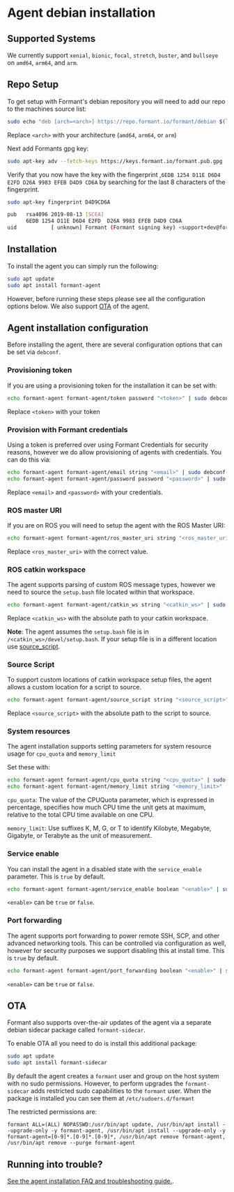 # Agent debian installation

## Supported Systems

We currently support `xenial`, `bionic`, `focal`, `stretch`, `buster`, and `bullseye` on `amd64`, `arm64`, and `arm`.

## Repo Setup

To get setup with Formant's debian repository you will need to add our repo to the machines source list:

```bash
sudo echo "deb [arch=<arch>] https://repo.formant.io/formant/debian $(lsb_release -cs) main" >>/etc/apt/sources.list
```

Replace `<arch>` with your architecture (`amd64`, `arm64`, or `arm`)

Next add Formants gpg key:

```bash
sudo apt-key adv --fetch-keys https://keys.formant.io/formant.pub.gpg
```

Verify that you now have the key with the fingerprint ,`6EDB 1254 D11E D6D4 E2FD D26A 9983 EFEB D4D9 CD6A` by searching for the last 8 characters of the fingerprint.

```bash
sudo apt-key fingerprint D4D9CD6A

pub   rsa4096 2019-08-13 [SCEA]
      6EDB 1254 D11E D6D4 E2FD  D26A 9983 EFEB D4D9 CD6A
uid           [ unknown] Formant (Formant signing key) <support+dev@formant.io>
```

## Installation

To install the agent you can simply run the following:

```bash
sudo apt update
sudo apt install formant-agent
```

However, before running these steps please see all the configuration options below. We also support [OTA](#ota) of the agent.

## Agent installation configuration

Before installing the agent, there are several configuration options that can be set via `debconf`.

### Provisioning token

If you are using a provisioning token for the installation it can be set with:

```bash
echo formant-agent formant-agent/token password "<token>" | sudo debconf-set-selections
```

Replace `<token>` with your token

### Provision with Formant credentials

Using a token is preferred over using Formant Credentials for security reasons, however we do allow provisioning of agents with credentials. You can do this via:

```bash
echo formant-agent formant-agent/email string "<email>" | sudo debconf-set-selections
echo formant-agent formant-agent/password password "<password>" | sudo debconf-set-selections
```

Replace `<email>` and `<password>` with your credentials.

### ROS master URI

If you are on ROS you will need to setup the agent with the ROS Master URI:

```bash
echo formant-agent formant-agent/ros_master_uri string "<ros_master_uri>" | sudo debconf-set-selections
```

Replace `<ros_master_uri>` with the correct value.

### ROS catkin workspace

The agent supports parsing of custom ROS message types, however we need to source the `setup.bash` file located within that workspace.

```bash
echo formant-agent formant-agent/catkin_ws string "<catkin_ws>" | sudo debconf-set-selections
```

Replace `<catkin_ws>` with the absolute path to your catkin workspace.

**Note**: The agent assumes the `setup.bash` file is in `/<catkin_ws>/devel/setup.bash`. If your setup file is in a different location use [source_script](#source-script).

### Source Script

To support custom locations of catkin workspace setup files, the agent allows a custom location for a script to source.

```bash
echo formant-agent formant-agent/source_script string "<source_script>" | sudo debconf-set-selections
```

Replace `<source_script>` with the absolute path to the script to source.

### System resources

The agent installation supports setting parameters for system resource usage for `cpu_quota` and `memory_limit`

Set these with:

```bash
echo formant-agent formant-agent/cpu_quota string "<cpu_quota>" | sudo debconf-set-selections
echo formant-agent formant-agent/memory_limit string "<memory_limit>" | sudo debconf-set-selections
```

`cpu_quota`: The value of the CPUQuota parameter, which is expressed in percentage, specifies how much CPU time the unit gets at maximum, relative to the total CPU time available on one CPU.

`memory_limit`: Use suffixes K, M, G, or T to identify Kilobyte, Megabyte, Gigabyte, or Terabyte as the unit of measurement.

### Service enable

You can install the agent in a disabled state with the `service_enable` parameter. This is `true` by default.

```bash
echo formant-agent formant-agent/service_enable boolean "<enable>" | sudo debconf-set-selections
```

`<enable>` can be `true` or `false`.

### Port forwarding

The agent supports port forwarding to power remote SSH, SCP, and other advanced networking tools. This can be controlled via configuration as well, however for security purposes we support disabling this at install time. This is `true` by default.

```bash
echo formant-agent formant-agent/port_forwarding boolean "<enable>" | sudo debconf-set-selections
```

`<enable>` can be `true` or `false`.

## OTA

Formant also supports over-the-air updates of the agent via a separate debian sidecar package called `formant-sidecar`.

To enable OTA all you need to do is install this additional package:

```bash
sudo apt update
sudo apt install formant-sidecar
```

By default the agent creates a `formant` user and group on the host system with no sudo permissions. However, to perform upgrades the `formant-sidecar` adds restricted sudo capabilities to the `formant` user. When the package is installed you can see them at `/etc/sudoers.d/formant`

The restricted permissions are:

```
formant ALL=(ALL) NOPASSWD:/usr/bin/apt update, /usr/bin/apt install --upgrade-only -y formant-agent, /usr/bin/apt install --upgrade-only -y formant-agent=[0-9]*.[0-9]*.[0-9]*, /usr/bin/apt remove formant-agent, /usr/bin/apt remove --purge formant-agent
```

## Running into trouble?

[See the agent installation FAQ and troubleshooting guide.](./agent-faq-and-troubleshooting.md).
